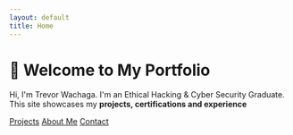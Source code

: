 ```yaml
---
layout: default
title: Home
---
```


# 👋 Welcome to My Portfolio

Hi, I'm Trevor Wachaga.
I'm an Ethical Hacking & Cyber Security Graduate.
This site showcases my **projects, certifications and experience**

[Projects](projects.md) [About Me](about.md) [Contact](contact.md)

